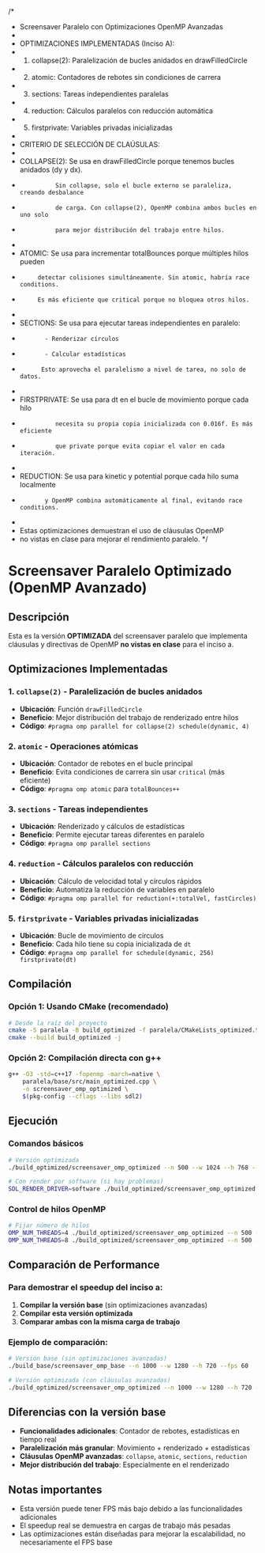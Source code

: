 /*
 * Screensaver Paralelo con Optimizaciones OpenMP Avanzadas
 * 
 * OPTIMIZACIONES IMPLEMENTADAS (Inciso A):
 * 1. collapse(2): Paralelización de bucles anidados en drawFilledCircle
 * 2. atomic: Contadores de rebotes sin condiciones de carrera
 * 3. sections: Tareas independientes paralelas
 * 4. reduction: Cálculos paralelos con reducción automática
 * 5. firstprivate: Variables privadas inicializadas
 * 
 * CRITERIO DE SELECCIÓN DE CLAÚSULAS:
 * 
 * COLLAPSE(2): Se usa en drawFilledCircle porque tenemos bucles anidados (dy y dx).
 *               Sin collapse, solo el bucle externo se paraleliza, creando desbalance
 *               de carga. Con collapse(2), OpenMP combina ambos bucles en uno solo
 *               para mejor distribución del trabajo entre hilos.
 * 
 * ATOMIC: Se usa para incrementar totalBounces porque múltiples hilos pueden
 *          detectar colisiones simultáneamente. Sin atomic, habría race conditions.
 *          Es más eficiente que critical porque no bloquea otros hilos.
 * 
 * SECTIONS: Se usa para ejecutar tareas independientes en paralelo:
 *            - Renderizar círculos
 *            - Calcular estadísticas
 *           Esto aprovecha el paralelismo a nivel de tarea, no solo de datos.
 * 
 * FIRSTPRIVATE: Se usa para dt en el bucle de movimiento porque cada hilo
 *               necesita su propia copia inicializada con 0.016f. Es más eficiente
 *               que private porque evita copiar el valor en cada iteración.
 * 
 * REDUCTION: Se usa para kinetic y potential porque cada hilo suma localmente
 *            y OpenMP combina automáticamente al final, evitando race conditions.
 * 
 * Estas optimizaciones demuestran el uso de cláusulas OpenMP
 * no vistas en clase para mejorar el rendimiento paralelo.
 */
 # Screensaver Paralelo Optimizado (OpenMP Avanzado)

## Descripción
Esta es la versión **OPTIMIZADA** del screensaver paralelo que implementa cláusulas y directivas de OpenMP **no vistas en clase** para el inciso a.

## Optimizaciones Implementadas

### 1. `collapse(2)` - Paralelización de bucles anidados
- **Ubicación**: Función `drawFilledCircle`
- **Beneficio**: Mejor distribución del trabajo de renderizado entre hilos
- **Código**: `#pragma omp parallel for collapse(2) schedule(dynamic, 4)`

### 2. `atomic` - Operaciones atómicas
- **Ubicación**: Contador de rebotes en el bucle principal
- **Beneficio**: Evita condiciones de carrera sin usar `critical` (más eficiente)
- **Código**: `#pragma omp atomic` para `totalBounces++`

### 3. `sections` - Tareas independientes
- **Ubicación**: Renderizado y cálculos de estadísticas
- **Beneficio**: Permite ejecutar tareas diferentes en paralelo
- **Código**: `#pragma omp parallel sections`

### 4. `reduction` - Cálculos paralelos con reducción
- **Ubicación**: Cálculo de velocidad total y círculos rápidos
- **Beneficio**: Automatiza la reducción de variables en paralelo
- **Código**: `#pragma omp parallel for reduction(+:totalVel, fastCircles)`

### 5. `firstprivate` - Variables privadas inicializadas
- **Ubicación**: Bucle de movimiento de círculos
- **Beneficio**: Cada hilo tiene su copia inicializada de `dt`
- **Código**: `#pragma omp parallel for schedule(dynamic, 256) firstprivate(dt)`

## Compilación

### Opción 1: Usando CMake (recomendado)
```bash
# Desde la raíz del proyecto
cmake -S paralela -B build_optimized -f paralela/CMakeLists_optimized.txt
cmake --build build_optimized -j
```

### Opción 2: Compilación directa con g++
```bash
g++ -O3 -std=c++17 -fopenmp -march=native \
    paralela/base/src/main_optimized.cpp \
    -o screensaver_omp_optimized \
    $(pkg-config --cflags --libs sdl2)
```

## Ejecución

### Comandos básicos
```bash
# Versión optimizada
./build_optimized/screensaver_omp_optimized --n 500 --w 1024 --h 768 --fps 60

# Con render por software (si hay problemas)
SDL_RENDER_DRIVER=software ./build_optimized/screensaver_omp_optimized --n 500 --w 1024 --h 768 --fps 60
```

### Control de hilos OpenMP
```bash
# Fijar número de hilos
OMP_NUM_THREADS=4 ./build_optimized/screensaver_omp_optimized --n 500 --w 1024 --h 768 --fps 60
OMP_NUM_THREADS=8 ./build_optimized/screensaver_omp_optimized --n 500 --w 1024 --h 768 --fps 60
```

## Comparación de Performance

### Para demostrar el speedup del inciso a:
1. **Compilar la versión base** (sin optimizaciones avanzadas)
2. **Compilar esta versión optimizada**
3. **Comparar ambas con la misma carga de trabajo**

### Ejemplo de comparación:
```bash
# Versión base (sin optimizaciones avanzadas)
./build_base/screensaver_omp_base --n 1000 --w 1280 --h 720 --fps 60

# Versión optimizada (con cláusulas avanzadas)
./build_optimized/screensaver_omp_optimized --n 1000 --w 1280 --h 720 --fps 60
```

## Diferencias con la versión base

- **Funcionalidades adicionales**: Contador de rebotes, estadísticas en tiempo real
- **Paralelización más granular**: Movimiento + renderizado + estadísticas
- **Cláusulas OpenMP avanzadas**: `collapse`, `atomic`, `sections`, `reduction`
- **Mejor distribución del trabajo**: Especialmente en el renderizado

## Notas importantes

- Esta versión puede tener FPS más bajo debido a las funcionalidades adicionales
- El speedup real se demuestra en cargas de trabajo más pesadas
- Las optimizaciones están diseñadas para mejorar la escalabilidad, no necesariamente el FPS base
